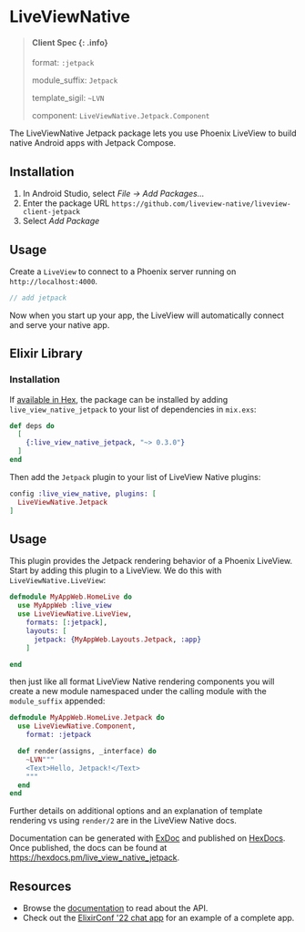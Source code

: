 # LiveViewNative

> #### Client Spec {: .info}
>
> format: `:jetpack`
>
> module_suffix: `Jetpack`
>
> template_sigil: `~LVN`
>
> component: `LiveViewNative.Jetpack.Component`

The LiveViewNative Jetpack package lets you use Phoenix LiveView to build native Android apps with Jetpack Compose.

## Installation

1. In Android Studio, select *File → Add Packages...*
2. Enter the package URL `https://github.com/liveview-native/liveview-client-jetpack`
3. Select *Add Package*

## Usage
Create a `LiveView` to connect to a Phoenix server running on `http://localhost:4000`.

```kotlin
// add jetpack
```

Now when you start up your app, the LiveView will automatically connect and serve your native app.

## Elixir Library

### Installation

If [available in Hex](https://hex.pm/docs/publish), the package can be installed
by adding `live_view_native_jetpack` to your list of dependencies in `mix.exs`:

```elixir
def deps do
  [
    {:live_view_native_jetpack, "~> 0.3.0"}
  ]
end
```

Then add the `Jetpack` plugin to your list of LiveView Native plugins:

```elixir
config :live_view_native, plugins: [
  LiveViewNative.Jetpack
]
```

## Usage

This plugin provides the Jetpack rendering behavior of a Phoenix LiveView. Start by adding this plugin to a LiveView. We do this with `LiveViewNative.LiveView`:

```elixir
defmodule MyAppWeb.HomeLive do
  use MyAppWeb :live_view
  use LiveViewNative.LiveView,
    formats: [:jetpack],
    layouts: [
      jetpack: {MyAppWeb.Layouts.Jetpack, :app}
    ]

end
```

then just like all format LiveView Native rendering components you will create a new module namespaced under the calling module with the `module_suffix` appended:

```elixir
defmodule MyAppWeb.HomeLive.Jetpack do
  use LiveViewNative.Component,
    format: :jetpack

  def render(assigns, _interface) do
    ~LVN"""
    <Text>Hello, Jetpack!</Text>
    """
  end
end
```

Further details on additional options and an explanation of template rendering vs using `render/2` are in the LiveView Native docs.

Documentation can be generated with [ExDoc](https://github.com/elixir-lang/ex_doc)
and published on [HexDocs](https://hexdocs.pm). Once published, the docs can
be found at <https://hexdocs.pm/live_view_native_jetpack>.

## Resources

- Browse the [documentation](https://liveview-native.github.io/liveview-client-jetpack/documentation/liveviewnative/) to read about the API.
- Check out the [ElixirConf '22 chat app](https://github.com/liveview-native/elixirconf_chat) for an example of a complete app.
